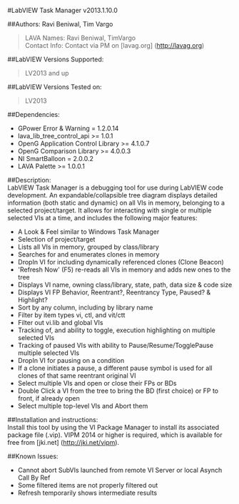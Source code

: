 #LabVIEW Task Manager v2013.1.10.0  
  
##Authors: Ravi Beniwal, Tim Vargo
> LAVA Names: Ravi Beniwal, TimVargo  
> Contact Info:	Contact via PM on [lavag.org] (http://lavag.org)  
  
##LabVIEW Versions Supported:  
> LV2013 and up  
  
##LabVIEW Versions Tested on:  
> LV2013  
  
##Dependencies:  

+ GPower Error & Warning = 1.2.0.14
+ lava_lib_tree_control_api >= 1.0.1
+ OpenG Application Control Library >= 4.1.0.7
+ OpenG Comparison Library >= 4.0.0.3
+ NI SmartBalloon = 2.0.0.2
+ LAVA Palette >= 1.0.0.1

##Description:  
LabVIEW Task Manager is a debugging tool for use during LabVIEW code development.  An expandable/collapsible tree diagram displays detailed information (both static and dynamic) on all VIs in memory, belonging to a selected project/target.  It allows for interacting with single or multiple selected VIs at a time, and includes the following major features:  

+ A Look & Feel similar to Windows Task Manager
+ Selection of project/target
+ Lists all VIs in memory, grouped by class/library
+ Searches for and enumerates clones in memory
+ DropIn VI for including dynamically referenced clones (Clone Beacon)
+ 'Refresh Now' (F5) re-reads all VIs in memory and adds new ones to the tree
+ Displays VI name, owning class/library, state, path, data size & code size
+ Displays VI FP Behavior, Reentrant?, Reentrancy Type, Paused? & Highlight?
+ Sort by any column, including by library name
+ Filter by item types vi, ctl, and vit/ctt
+ Filter out vi.lib and global VIs
+ Tracking of, and ability to toggle, execution highlighting on multiple selected VIs
+ Tracking of paused VIs with ability to Pause/Resume/TogglePause multiple selected VIs
+ DropIn VI for pausing on a condition
+ If a clone initiates a pause, a different pause symbol is used for all clones of that same reentrant original VI
+ Select multiple VIs and open or close their FPs or BDs
+ Double Click a VI from the tree to bring the BD (first choice) or FP to front, if already open
+ Select multiple top-level VIs and Abort them
  
##Installation and instructions:  
Install this tool by using the VI Package Manager to install its associated 
package file (.vip).  VIPM 2014 or higher is required, which is available 
for free from [jki.net] (http://jki.net/vipm).  
  
##Known Issues:  

+ Cannot abort SubVIs launched from remote VI Server or local Asynch Call By Ref
+ Some filtered items are not properly filtered out
+ Refresh temporarily shows intermediate results

